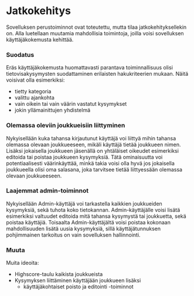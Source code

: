 # Jatkokehitys  
Sovelluksen perustoiminnot ovat toteutettu, mutta tilaa jatkokehityksellekin on. Alla luetellaan muutamia mahdollisia
toimintoja, joilla voisi sovelluksen käyttäjäkokemusta kehittää.

### Suodatus
Eräs käyttäjäkokemusta huomattavasti parantava toiminnallisuus olisi tietovisakysymysten suodattaminen erilaisten
hakukriteerien mukaan. Näitä voisivat olla esimerkiksi:  
- tietty kategoria  
- valittu ajankohta  
- vain oikein tai vain väärin vastatut kysymykset
- jokin yllämainittujen yhdistelmä

### Olemassa oleviin joukkueisiin liittyminen
Nykyisellään kuka tahansa kirjautunut käyttäjä voi liittyä mihin tahansa olemassa olevaan joukkueeseen, mikäli käyttäjä
tietää joukkueen nimen. Lisäksi jokaisella joukkueen jäsenällä on yhtäläiset oikeudet esimerkiksi editoida tai poistaa
joukkueen kysymyksiä. Tätä ominaisuutta voi potentiaalisesti väärinkäyttää, minkä takia voisi olla hyvä jos jokaisella
joukkueella olisi oma salasana, joka tarvitsee tietää liittyessään olemassa olevaan joukkueeseen.

### Laajemmat admin-toiminnot
Nykyisellään Admin-käyttäjä voi tarkastella kaikkien joukkueiden kysymyksiä, sekä tuhota koko tietokannan. Admin-käyttäjälle
voisi lisätä esimerkiksi valtuudet editoida mitä tahansa kysymystä tai joukkuetta, sekä poistaa käyttäjiä. Toisaalta 
Admin-käyttäjältä voisi poistaa kokonaan mahdollisuuden lisätä uusia kysymyksiä, sillä käyttäjätunnuksen pohjimmainen tarkoitus
on vain sovelluksen hallinnointi.

### Muuta
Muita ideoita:  
- Highscore-taulu kaikista joukkueista
- Kysymyksen liittäminen käyttäjään joukkueen lisäksi
  - käyttäjäkohtaiset poisto ja editointi -toiminnot
